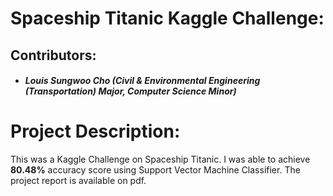 # Spaceship Titanic Kaggle Challenge:
## Contributors:

- ##### Louis Sungwoo Cho (Civil & Environmental Engineering (Transportation) Major, Computer Science Minor)
# Project Description:
This was a Kaggle Challenge on Spaceship Titanic. I was able to achieve **80.48%** accuracy score using Support Vector Machine Classifier. The project report is available on pdf.
